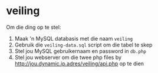 veiling
=======

Om die ding op te stel:

1. Maak 'n MySQL databasis met die naam `veiling`
2. Gebruik die `veiling-data.sql` script om die tabel te skep
3. Stel jou MySQL gebruikernaam en password in `db.php`
4. Stel jou webserver om die twee php files by http://jou.dynamic.ip.adres/veiling/api.php op te dien
